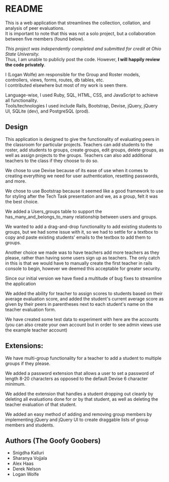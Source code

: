 # README
This is a web application that streamlines the collection, collation, and analysis of peer evaluations.   
It is important to note that this was not a solo project, but a collaboration between five members (found below). 

*This project was independently completed and submitted for credit at Ohio State University.*   
Thus, I am unable to publicly post the code. However, **I will happily review the code privately**.  

I (Logan Wolfe) am responsible for the Group and Roster models, controllers, views, forms, routes, db tables, etc.  
I contributed elsewhere but most of my work is seen there.  

Language-wise, I used Ruby, SQL, HTML, CSS, and JavaScript to achieve all functionality.   
Tools/technologies I used include Rails, Bootstrap, Devise, jQuery, jQuery UI, SQLite (dev), and PostgreSQL (prod). 

## Design
This application is designed to give the functionality of evaluating
peers in the classroom for particular projects. Teachers can add students to the roster, 
add students to groups, create groups, edit groups, delete groups, 
as well as assign projects to the groups. Teachers can also add additional 
teachers to the class if they choose to do so.

We chose to use Devise because of its ease of use when it comes to creating
everything we need for user authentication, resetting passwords, 
and more.

We chose to use Bootstrap because it seemed like a good framework to use
for styling after the Tech Task presentation and we, as a group, felt 
it was the best choice.

We added a Users_groups table to support the has_many_and_belongs_to_many 
relationship between users and groups.

We wanted to add a drag-and-drop functionality to add existing students
to groups, but we had some issue with it, so we had to settle for a textbox
to copy and paste existing students' emails to the textbox to add them to groups.

Another choice we made was to have teachers add more teachers as they 
please, rather than having some users sign up as teachers. The only catch in 
this is that we would have to manually create the first teacher in rails console
to begin, however we deemed this acceptable for greater security.

Since our initial version we have fixed a multitude of bug fixes to streamline the application

We added the ability for teacher to assign scores to students based on their average evaluation score, and added the student's current average score as given by their peers in parentheses next to each student's name 
on the teacher evaluation form.

We have created some test data to experiment with here are the accounts (you can also create your own account but in order to see admin views 
use the example teacher account)

## Extensions:
We have multi-group functionality for a teacher to add a student 
to multiple groups if they please.

We added a password extension that allows a user to set a password
 of length 8-20 characters as opposed to the default Devise 6 
character minimum.

We added the extension that handles a student dropping out cleanly 
by deleting all evaluations done for or by that student, as well as 
deleting the teacher evaluation of that student. 

We added an easy method of adding and removing group members by
implementing jQuery and jQuery UI to create draggable lists of group
members and students.

## Authors (The Goofy Goobers)
* Snigdha Kalluri
* Sharanya Vojjala
* Alex Haas
* Derek Nelson
* Logan Wolfe
